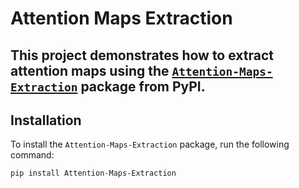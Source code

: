 # Attention Maps Extraction

This project demonstrates how to extract attention maps using the [`Attention-Maps-Extraction`](https://pypi.org/project/Attention-Maps-Extraction/) package from PyPI. 
---

## Installation

To install the `Attention-Maps-Extraction` package, run the following command:

```bash
pip install Attention-Maps-Extraction
